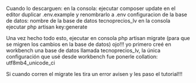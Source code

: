 Cuando lo descarguen:
   en la consola:
   ejecutar composer update
   en el editor duplicar .env.example y renombrarlo a .env
   configuracion de la base de datos: nombre de la base de datos tecnoprecios_lv
   en la consola ejecutar php artisan key:generate
   
   Una vez hecho todo esto, ejecutar en consola  php artisan migrate   (para que se migren los cambios en la base de datos)  ojo!!! yo primero creé en workbench una base de datos llamada tecnoprecios_lv, la única configuración que usé desde workbench fue ponerle
   collation: utf8mb4_unicode_ci
   
   Si cuando corren el migrate les tira un error avisen y les paso el tutorial!!!
   
   
